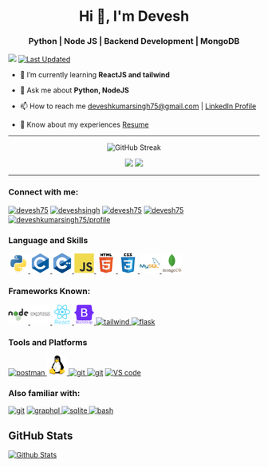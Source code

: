 <!-- # Devesh Singh from [🇮🇳](https://en.m.wikipedia.org/wiki/India) -->

<h1 align="center">Hi 👋, I'm Devesh</h1>
<h3 align="center">Python | Node JS | Backend Development | MongoDB</h3>

![](https://komarev.com/ghpvc/?username=techux&style=flat-square&color=blueviolet&label=Profile+Views)
[![Last Updated ](https://badges.pufler.dev/updated/techux/techux)](https://github.com/techux/)

- 🌱 I’m currently learning **ReactJS and tailwind**
- 💬 Ask me about **Python, NodeJS**
- 📫 How to reach me [deveshkumarsingh75@gmail.com](mailto:deveshkumarsingh75@gmail.com) | [LinkedIn Profile](https://www.linkedin.com/in/devesh75/)

- 📄 Know about my experiences [Resume](https://drive.google.com/file/d/144ePnW6vJZH6XMWKLyBaU0-vUWtAMXxO/view?usp=sharing)

---

<p align="center">
  <img src="https://github-readme-streak-stats-three-ruby.vercel.app?user=techux&theme=monokai-metallian" alt="GitHub Streak">
</p>

<p align="center">
  <img src="https://github-readme-stats.vercel.app/api?username=techux&show_icons=true&include_all_commits=true&theme=react&cache_seconds=30&hide_border=true">
  <img src="https://github-readme-stats.vercel.app/api/top-langs/?username=techux&layout=compact&theme=react&hide_border=true" style="height:195px">
</p>

---

<h3 align="left">Connect with me:</h3>
<p align="left">
<a href="https://linkedin.com/in/devesh75" target="blank"><img align="center" src="https://raw.githubusercontent.com/rahuldkjain/github-profile-readme-generator/master/src/images/icons/Social/linked-in-alt.svg" alt="devesh75" height="30" width="40" /></a>
<a href="https://hashnode.com/deveshsingh" target="blank"><img align="center" src="https://static.cdnlogo.com/logos/h/56/hashnode.svg" alt="deveshsingh" height="30" width="40" /></a>
<a href="https://www.hackerrank.com/devesh75" target="blank"><img align="center" src="https://raw.githubusercontent.com/rahuldkjain/github-profile-readme-generator/master/src/images/icons/Social/hackerrank.svg" alt="devesh75" height="30" width="40" /></a>
<a href="https://www.leetcode.com/devesh75" target="blank"><img align="center" src="https://raw.githubusercontent.com/rahuldkjain/github-profile-readme-generator/master/src/images/icons/Social/leet-code.svg" alt="devesh75" height="30" width="40" /></a>
<a href="https://auth.geeksforgeeks.org/user/deveshkumarsingh75/profile" target="blank"><img align="center" src="https://raw.githubusercontent.com/rahuldkjain/github-profile-readme-generator/master/src/images/icons/Social/geeks-for-geeks.svg" alt="deveshkumarsingh75/profile" height="30" width="40" /></a>
</p>

### Language and Skills
<p align="left"> 
  <a href="https://www.python.org" target="_blank" rel="noreferrer"> <img src="https://raw.githubusercontent.com/devicons/devicon/master/icons/python/python-original.svg" alt="python" width="40" height="40"/> </a> 
  <a href="https://www.cprogramming.com/" target="_blank" rel="noreferrer"> <img src="https://raw.githubusercontent.com/devicons/devicon/master/icons/c/c-original.svg" alt="c" width="40" height="40"/> </a> 
  <a href="https://www.w3schools.com/cpp/" target="_blank" rel="noreferrer"> <img src="https://raw.githubusercontent.com/devicons/devicon/master/icons/cplusplus/cplusplus-original.svg" alt="cplusplus" width="40" height="40"/> </a> 
  <a href="https://developer.mozilla.org/en-US/docs/Web/JavaScript" target="_blank" rel="noreferrer"> <img src="https://raw.githubusercontent.com/devicons/devicon/master/icons/javascript/javascript-original.svg" alt="javascript" width="40" height="40"/> </a> 
  <a href="https://www.w3.org/html/" target="_blank" rel="noreferrer"> <img src="https://raw.githubusercontent.com/devicons/devicon/master/icons/html5/html5-original-wordmark.svg" alt="html5" width="40" height="40"/> </a>   
  <a href="https://www.w3schools.com/css/" target="_blank" rel="noreferrer"> <img src="https://raw.githubusercontent.com/devicons/devicon/master/icons/css3/css3-original-wordmark.svg" alt="css3" width="40" height="40"/> </a> 
  <a href="https://www.mysql.com/" target="_blank" rel="noreferrer"> <img src="https://raw.githubusercontent.com/devicons/devicon/master/icons/mysql/mysql-original-wordmark.svg" alt="mysql" width="40" height="40"/> </a> 
  <a href="https://www.mongodb.com/" target="_blank" rel="noreferrer"> <img src="https://raw.githubusercontent.com/devicons/devicon/master/icons/mongodb/mongodb-original-wordmark.svg" alt="mongodb" width="40" height="40"/> </a> 
</p>

### Frameworks Known:
<p align="left">
  <a href="https://nodejs.org" target="_blank" rel="noreferrer"> <img src="https://raw.githubusercontent.com/devicons/devicon/master/icons/nodejs/nodejs-original-wordmark.svg" alt="nodejs" width="40" height="40"/> </a> 
  <a href="https://expressjs.com" target="_blank" rel="noreferrer"> <img src="https://raw.githubusercontent.com/devicons/devicon/master/icons/express/express-original-wordmark.svg" alt="express" width="40" height="40"/> </a> 
  <a href="https://reactjs.org/" target="_blank" rel="noreferrer"> <img src="https://raw.githubusercontent.com/devicons/devicon/master/icons/react/react-original-wordmark.svg" alt="react" width="40" height="40"/> </a> 
  <a href="https://getbootstrap.com" target="_blank" rel="noreferrer"> <img src="https://raw.githubusercontent.com/devicons/devicon/master/icons/bootstrap/bootstrap-plain-wordmark.svg" alt="bootstrap" width="40" height="40"/> </a> 
  <a href="https://tailwindcss.com/" target="_blank" rel="noreferrer"> <img src="https://www.vectorlogo.zone/logos/tailwindcss/tailwindcss-icon.svg" alt="tailwind" width="40" height="40"/> </a> 
  <a href="https://flask.palletsprojects.com/" target="_blank" rel="noreferrer"> <img src="https://static.cdnlogo.com/logos/f/50/flask.svg" alt="flask" width="40" height="40"/> </a> 
</p>

### Tools and Platforms
<p align="left"> 
  <a href="https://postman.com" target="_blank" rel="noreferrer"> <img src="https://www.vectorlogo.zone/logos/getpostman/getpostman-icon.svg" alt="postman" width="40" height="40"/> </a> 
  <a href="https://www.linux.org/" target="_blank" rel="noreferrer"> <img src="https://raw.githubusercontent.com/devicons/devicon/master/icons/linux/linux-original.svg" alt="linux" width="40" height="40"/> </a> 
  <a href="https://git-scm.com/" target="_blank" rel="noreferrer"> <img src="https://www.vectorlogo.zone/logos/git-scm/git-scm-icon.svg" alt="git" width="40" height="40"/> </a> 
  <a href="https://github.com"><img src="https://static.cdnlogo.com/logos/g/69/github-icon.svg" alt="git" width="40" height="40"></a>
  <a href="https://code.visualstudio.com/"><img src="https://static.cdnlogo.com/logos/v/82/visual-studio-code.svg" alt="VS code" width="40" height="40"> </a>
</p>

### Also familiar with:
<p align="left"> 
<a href="https://php.net"><img src="https://static.cdnlogo.com/logos/p/79/php.svg" alt="git" width="40" height="40"></a>
  <a href="https://graphql.org" target="_blank" rel="noreferrer"> <img src="https://www.vectorlogo.zone/logos/graphql/graphql-icon.svg" alt="graphql" width="40" height="40"/> </a> 
  <a href="https://www.sqlite.org/" target="_blank" rel="noreferrer"> <img src="https://www.vectorlogo.zone/logos/sqlite/sqlite-icon.svg" alt="sqlite" width="40" height="40"/> </a> 
  <a href="https://www.gnu.org/software/bash/" target="_blank" rel="noreferrer"> <img src="https://www.vectorlogo.zone/logos/gnu_bash/gnu_bash-icon.svg" alt="bash" width="40" height="40"/> </a> 
</p>

## GitHub Stats
[![Github Stats](https://github-profile-trophy.vercel.app/?username=techux&theme=dracula&no-frame=true)](https://github.com/techux)
